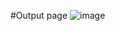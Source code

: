 #Output page
![image](https://github.com/user-attachments/assets/23f43ab3-261d-4276-9446-07085f6e8cbf)
